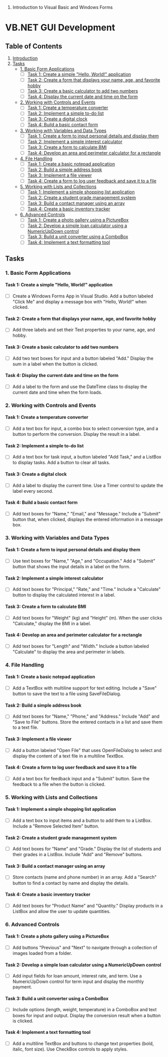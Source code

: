 1. Introduction to Visual Basic and Windows Forms
# VB.NET GUI Development

## Table of Contents
1. [Introduction](#introduction)
2. [Tasks](#tasks)
    - [1. Basic Form Applications](#1-basic-form-applications)
      - [ ] [Task 1: Create a simple "Hello, World!" application](#task-1-create-a-simple-hello-world-application)
      - [ ] [Task 2: Create a form that displays your name, age, and favorite hobby](#task-2-create-a-form-that-displays-your-name-age-and-favorite-hobby)
      - [ ] [Task 3: Create a basic calculator to add two numbers](#task-3-create-a-basic-calculator-to-add-two-numbers)
      - [ ] [Task 4: Display the current date and time on the form](#task-4-display-the-current-date-and-time-on-the-form)
    - [2. Working with Controls and Events](#2-working-with-controls-and-events)
      - [ ] [Task 1: Create a temperature converter](#task-1-create-a-temperature-converter)
      - [ ] [Task 2: Implement a simple to-do list](#task-2-implement-a-simple-to-do-list)
      - [ ] [Task 3: Create a digital clock](#task-3-create-a-digital-clock)
      - [ ] [Task 4: Build a basic contact form](#task-4-build-a-basic-contact-form)
    - [3. Working with Variables and Data Types](#3-working-with-variables-and-data-types)
      - [ ] [Task 1: Create a form to input personal details and display them](#task-1-create-a-form-to-input-personal-details-and-display-them)
      - [ ] [Task 2: Implement a simple interest calculator](#task-2-implement-a-simple-interest-calculator)
      - [ ] [Task 3: Create a form to calculate BMI](#task-3-create-a-form-to-calculate-bmi)
      - [ ] [Task 4: Develop an area and perimeter calculator for a rectangle](#task-4-develop-an-area-and-perimeter-calculator-for-a-rectangle)
    - [4. File Handling](#4-file-handling)
      - [ ] [Task 1: Create a basic notepad application](#task-1-create-a-basic-notepad-application)
      - [ ] [Task 2: Build a simple address book](#task-2-build-a-simple-address-book)
      - [ ] [Task 3: Implement a file viewer](#task-3-implement-a-file-viewer)
      - [ ] [Task 4: Create a form to log user feedback and save it to a file](#task-4-create-a-form-to-log-user-feedback-and-save-it-to-a-file)
    - [5. Working with Lists and Collections](#5-working-with-lists-and-collections)
      - [ ] [Task 1: Implement a simple shopping list application](#task-1-implement-a-simple-shopping-list-application)
      - [ ] [Task 2: Create a student grade management system](#task-2-create-a-student-grade-management-system)
      - [ ] [Task 3: Build a contact manager using an array](#task-3-build-a-contact-manager-using-an-array)
      - [ ] [Task 4: Create a basic inventory tracker](#task-4-create-a-basic-inventory-tracker)
    - [6. Advanced Controls](#6-advanced-controls)
      - [ ] [Task 1: Create a photo gallery using a PictureBox](#task-1-create-a-photo-gallery-using-a-picturebox)
      - [ ] [Task 2: Develop a simple loan calculator using a NumericUpDown control](#task-2-develop-a-simple-loan-calculator-using-a-numericupdown-control)
      - [ ] [Task 3: Build a unit converter using a ComboBox](#task-3-build-a-unit-converter-using-a-combobox)
      - [ ] [Task 4: Implement a text formatting tool](#task-4-implement-a-text-formatting-tool)

## Tasks

### 1. Basic Form Applications

#### Task 1: Create a simple "Hello, World!" application
- [ ] Create a Windows Forms App in Visual Studio. Add a button labeled "Click Me" and display a message box with "Hello, World!" when clicked.

#### Task 2: Create a form that displays your name, age, and favorite hobby
- [ ] Add three labels and set their Text properties to your name, age, and hobby.

#### Task 3: Create a basic calculator to add two numbers
- [ ] Add two text boxes for input and a button labeled "Add." Display the sum in a label when the button is clicked.

#### Task 4: Display the current date and time on the form
- [ ] Add a label to the form and use the DateTime class to display the current date and time when the form loads.

### 2. Working with Controls and Events

#### Task 1: Create a temperature converter
- [ ] Add a text box for input, a combo box to select conversion type, and a button to perform the conversion. Display the result in a label.

#### Task 2: Implement a simple to-do list
- [ ] Add a text box for task input, a button labeled "Add Task," and a ListBox to display tasks. Add a button to clear all tasks.

#### Task 3: Create a digital clock
- [ ] Add a label to display the current time. Use a Timer control to update the label every second.

#### Task 4: Build a basic contact form
- [ ] Add text boxes for "Name," "Email," and "Message." Include a "Submit" button that, when clicked, displays the entered information in a message box.

### 3. Working with Variables and Data Types

#### Task 1: Create a form to input personal details and display them
- [ ] Use text boxes for "Name," "Age," and "Occupation." Add a "Submit" button that shows the input details in a label on the form.

#### Task 2: Implement a simple interest calculator
- [ ] Add text boxes for "Principal," "Rate," and "Time." Include a "Calculate" button to display the calculated interest in a label.

#### Task 3: Create a form to calculate BMI
- [ ] Add text boxes for "Weight" (kg) and "Height" (m). When the user clicks "Calculate," display the BMI in a label.

#### Task 4: Develop an area and perimeter calculator for a rectangle
- [ ] Add text boxes for "Length" and "Width." Include a button labeled "Calculate" to display the area and perimeter in labels.

### 4. File Handling

#### Task 1: Create a basic notepad application
- [ ] Add a TextBox with multiline support for text editing. Include a "Save" button to save the text to a file using SaveFileDialog.

#### Task 2: Build a simple address book
- [ ] Add text boxes for "Name," "Phone," and "Address." Include "Add" and "Save to File" buttons. Store the entered contacts in a list and save them to a text file.

#### Task 3: Implement a file viewer
- [ ] Add a button labeled "Open File" that uses OpenFileDialog to select and display the content of a text file in a multiline TextBox.

#### Task 4: Create a form to log user feedback and save it to a file
- [ ] Add a text box for feedback input and a "Submit" button. Save the feedback to a file when the button is clicked.

### 5. Working with Lists and Collections

#### Task 1: Implement a simple shopping list application
- [ ] Add a text box to input items and a button to add them to a ListBox. Include a "Remove Selected Item" button.

#### Task 2: Create a student grade management system
- [ ] Add text boxes for "Name" and "Grade." Display the list of students and their grades in a ListBox. Include "Add" and "Remove" buttons.

#### Task 3: Build a contact manager using an array
- [ ] Store contacts (name and phone number) in an array. Add a "Search" button to find a contact by name and display the details.

#### Task 4: Create a basic inventory tracker
- [ ] Add text boxes for "Product Name" and "Quantity." Display products in a ListBox and allow the user to update quantities.

### 6. Advanced Controls

#### Task 1: Create a photo gallery using a PictureBox
- [ ] Add buttons "Previous" and "Next" to navigate through a collection of images loaded from a folder.

#### Task 2: Develop a simple loan calculator using a NumericUpDown control
- [ ] Add input fields for loan amount, interest rate, and term. Use a NumericUpDown control for term input and display the monthly payment.

#### Task 3: Build a unit converter using a ComboBox
- [ ] Include options (length, weight, temperature) in a ComboBox and text boxes for input and output. Display the conversion result when a button is clicked.

#### Task 4: Implement a text formatting tool
- [ ] Add a multiline TextBox and buttons to change text properties (bold, italic, font size). Use CheckBox controls to apply styles.